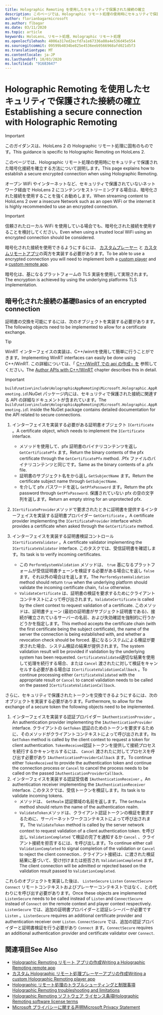 ```yaml
---
title: Holographic Remoting を使用したセキュリティで保護された接続の確立
description: このページでは、Holographic リモート処理の使用時にセキュリティで保護された暗号化接続を確立する方法について説明します。
author: florianbagarmicrosoft
ms.author: flbagar
ms.date: 03/11/2020
ms.topic: article
keywords: HoloLens、リモート処理、Holographic リモート処理
ms.openlocfilehash: 4006a317ed2ecfd7a1e67336a80a4e536d45e554
ms.sourcegitcommit: 09599b4034be825e4536eeb9566968afd021d5f3
ms.translationtype: MT
ms.contentlocale: ja-JP
ms.lasthandoff: 10/03/2020
ms.locfileid: "91683647"
---
```

# <a name="establishing-a-secure-connection-with-holographic-remoting"></a><span data-ttu-id="38f9a-104">Holographic Remoting を使用したセキュリティで保護された接続の確立</span><span class="sxs-lookup"><span data-stu-id="38f9a-104">Establishing a secure connection with Holographic Remoting</span></span>

>[!IMPORTANT]
><span data-ttu-id="38f9a-105">このガイダンスは、HoloLens 2 の Holographic リモート処理に固有のものです。</span><span class="sxs-lookup"><span data-stu-id="38f9a-105">This guidance is specific to Holographic Remoting on HoloLens 2.</span></span>

<span data-ttu-id="38f9a-106">このページでは、Holographic リモート処理の使用時にセキュリティで保護された暗号化接続を確立する方法について説明します。</span><span class="sxs-lookup"><span data-stu-id="38f9a-106">This page explains how to establish a secure encrypted connection when using Holographic Remoting.</span></span>

<span data-ttu-id="38f9a-107">オープン WiFi やインターネットなど、セキュリティで保護されていないネットワーク経由で HoloLens 2 にコンテンツをストリーミングする場合は、暗号化された接続を使用することを強くお勧めします。</span><span class="sxs-lookup"><span data-stu-id="38f9a-107">When streaming content to HoloLens 2 over a insecure Network such as an open WiFi or the internet it is highly recommended to use an encrypted connection.</span></span>

>[!IMPORTANT]
><span data-ttu-id="38f9a-108">信頼されたローカル WiFi を使用している場合でも、暗号化された接続を使用することを検討してください。</span><span class="sxs-lookup"><span data-stu-id="38f9a-108">Even when using a trusted local WiFi using an encrypted connection should be considered.</span></span>

<span data-ttu-id="38f9a-109">暗号化された接続を使用できるようにするには、 [カスタムプレーヤー](holographic-remoting-create-player.md) と [カスタムリモートアプリ](holographic-remoting-create-host.md)の両方を実装する必要があります。</span><span class="sxs-lookup"><span data-stu-id="38f9a-109">To be able to use a encrypted connection you will need to implement both a [custom player](holographic-remoting-create-player.md) and a [custom remote app](holographic-remoting-create-host.md).</span></span>

<span data-ttu-id="38f9a-110">暗号化は、基になるプラットフォームの TLS 実装を使用して実現されます。</span><span class="sxs-lookup"><span data-stu-id="38f9a-110">The encryption is achieved by using the underlying platforms TLS implementation.</span></span>

## <a name="basics-of-an-encrypted-connection"></a><span data-ttu-id="38f9a-111">暗号化された接続の基礎</span><span class="sxs-lookup"><span data-stu-id="38f9a-111">Basics of an encrypted connection</span></span>

<span data-ttu-id="38f9a-112">証明書の交換を可能にするには、次のオブジェクトを実装する必要があります。</span><span class="sxs-lookup"><span data-stu-id="38f9a-112">The following objects need to be implemented to allow for a certificate exchange.</span></span>

>[!TIP]
><span data-ttu-id="38f9a-113">WinRT インターフェイスの実装は、C++/winrtを使用して簡単に行うことができます。</span><span class="sxs-lookup"><span data-stu-id="38f9a-113">Implementing WinRT interfaces can easily be done using C++/WinRT.</span></span> <span data-ttu-id="38f9a-114">この詳細については、「 [C++/WinRT での api の作成」を](https://docs.microsoft.com//windows/uwp/cpp-and-winrt-apis/author-apis) 参照してください。</span><span class="sxs-lookup"><span data-stu-id="38f9a-114">The [Author APIs with C++/WinRT](https://docs.microsoft.com//windows/uwp/cpp-and-winrt-apis/author-apis) chapter describes this in detail.</span></span>

>[!IMPORTANT]
><span data-ttu-id="38f9a-115">```build\native\include\HolographicAppRemoting\Microsoft.Holographic.AppRemoting.idl```NuGet パッケージ内には、セキュリティで保護された接続に関連する API の詳細なドキュメントが含まれています。</span><span class="sxs-lookup"><span data-stu-id="38f9a-115">The ```build\native\include\HolographicAppRemoting\Microsoft.Holographic.AppRemoting.idl``` inside the NuGet package contains detailed documentation for the API related to secure connections.</span></span>

1) <span data-ttu-id="38f9a-116">インターフェイスを実装する必要がある証明書オブジェクト ```ICertificate``` 。</span><span class="sxs-lookup"><span data-stu-id="38f9a-116">A certificate object, which needs to implement the ```ICertificate``` interface.</span></span>

    * <span data-ttu-id="38f9a-117">メソッドを使用して、pfx 証明書のバイナリコンテンツを返し ```GetCertificatePfx``` ます。</span><span class="sxs-lookup"><span data-stu-id="38f9a-117">Return the binary contents of the pfx certificate through the ```GetCertificatePfx``` method.</span></span> <span data-ttu-id="38f9a-118">.Pfx ファイルのバイナリコンテンツと同じです。</span><span class="sxs-lookup"><span data-stu-id="38f9a-118">Same as the binary contents of a .pfx file.</span></span>
    * <span data-ttu-id="38f9a-119">証明書のサブジェクト名をから返し ```GetSubjectName``` ます。</span><span class="sxs-lookup"><span data-stu-id="38f9a-119">Return the certificate subject name through ```GetSubjectName```.</span></span>
    * <span data-ttu-id="38f9a-120">を介して pfx パスワードを返し ```GetPfxPassword``` ます。</span><span class="sxs-lookup"><span data-stu-id="38f9a-120">Return the pfx password through ```GetPfxPassword```.</span></span> <span data-ttu-id="38f9a-121">保護されていない pfx の空の文字列を返します。</span><span class="sxs-lookup"><span data-stu-id="38f9a-121">Return an empty string for an unprotected pfx.</span></span>

2) <span data-ttu-id="38f9a-122">```ICertificateProvider```メソッドで要求されたときに証明書を提供するインターフェイスを実装する証明書プロバイダー ```GetCertificate``` 。</span><span class="sxs-lookup"><span data-stu-id="38f9a-122">A certificate provider implementing the ```ICertificateProvider``` interface which provides a certificate when asked through the ```GetCertificate``` method.</span></span>

3) <span data-ttu-id="38f9a-123">インターフェイスを実装する証明書検証コントロール ```ICertificateValidator``` 。</span><span class="sxs-lookup"><span data-stu-id="38f9a-123">A certificate validator implementing the ```ICertificateValidator``` interface.</span></span> <span data-ttu-id="38f9a-124">このタスクでは、受信証明書を確認します。</span><span class="sxs-lookup"><span data-stu-id="38f9a-124">Its task is to verify incoming certificates.</span></span>
    * <span data-ttu-id="38f9a-125">この ```PerformSystemValidation``` メソッドは、 ```true``` 基になるプラットフォームが受信証明書チェーンを検証する必要がある場合にを返し ```false``` ます。それ以外の場合はを返します。</span><span class="sxs-lookup"><span data-stu-id="38f9a-125">The ```PerformSystemValidation``` method should return ```true``` when the underlying platform should validate the incoming certificate chain, ```false``` otherwise.</span></span>
    * <span data-ttu-id="38f9a-126">```ValidateCertificate``` は、証明書の検証を要求するためにクライアントコンテキストによって呼び出されます。</span><span class="sxs-lookup"><span data-stu-id="38f9a-126">```ValidateCertificate``` is called by the client context to request validation of a certificate.</span></span> <span data-ttu-id="38f9a-127">このメソッドは、証明書チェーン (最初の証明書がサブジェクト証明書である)、接続が確立されているサーバーの名前、および失効確認を強制的に行うかどうかを指定します。</span><span class="sxs-lookup"><span data-stu-id="38f9a-127">This method accepts the certificate chain (with the first certificate being the subject certificate), the name of the server the connection is being established with, and whether a revocation check should be forced.</span></span> <span data-ttu-id="38f9a-128">基になるシステムによる検証が要求された場合、システム検証の結果が提供されます。</span><span class="sxs-lookup"><span data-stu-id="38f9a-128">The system validation result will be provided if validation by the underlying system has been requested.</span></span> <span data-ttu-id="38f9a-129">```CertificateValidated```適切な結果を使用して処理を続行する場合、または ```Cancel``` 渡されたに対して検証をキャンセルする必要がある場合は ```ICertificateValidationCallback``` 。</span><span class="sxs-lookup"><span data-stu-id="38f9a-129">To continue processing either ```CertificateValidated``` with the appropriate result or ```Cancel``` to cancel validation needs to be called on the passed ```ICertificateValidationCallback```.</span></span>

<span data-ttu-id="38f9a-130">さらに、セキュリティで保護されたトークンを交換できるようにするには、次のオブジェクトを実装する必要があります。</span><span class="sxs-lookup"><span data-stu-id="38f9a-130">Furthermore, to allow for the exchange of a secure token the following objects need to be implemented.</span></span>

1) <span data-ttu-id="38f9a-131">インターフェイスを実装する認証プロバイダー ```IAuthenticationProvider``` 。</span><span class="sxs-lookup"><span data-stu-id="38f9a-131">An authentication provider implementing the ```IAuthenticationProvider``` interface.</span></span> <span data-ttu-id="38f9a-132">クライアントの ```GetToken``` 認証のためのトークンを要求するために、そのメソッドがクライアントコンテキストによって呼び出されます。</span><span class="sxs-lookup"><span data-stu-id="38f9a-132">Its ```GetToken``` method is called by the client context to request a token for client authentication.</span></span> <span data-ttu-id="38f9a-133">```TokenReceived```認証トークンを提供して接続プロセスを続行するかキャンセルするには、 ```Cancel``` 渡されたに対してプロセスを呼び出す必要があり ```IAuthenticationProviderCallback``` ます。</span><span class="sxs-lookup"><span data-stu-id="38f9a-133">To continue either ```TokenReceived``` to provide the authentication token and continue the connection process or ```Cancel``` to cancel the process needs to be called on the passed ```IAuthenticationProviderCallback```.</span></span>
2) <span data-ttu-id="38f9a-134">インターフェイスを実装する認証受信者 ```IAuthenticationReceiver``` 。</span><span class="sxs-lookup"><span data-stu-id="38f9a-134">An authentication receiver implementing the ```IAuthenticationReceiver``` interface.</span></span> <span data-ttu-id="38f9a-135">このタスクでは、受信トークンを検証します。</span><span class="sxs-lookup"><span data-stu-id="38f9a-135">Its task is to validate incoming tokens.</span></span>
    * <span data-ttu-id="38f9a-136">メソッドは、 ```GetRealm``` 認証領域の名前を返します。</span><span class="sxs-lookup"><span data-stu-id="38f9a-136">The ```GetRealm``` method should return the name of the authentication realm.</span></span>
    * <span data-ttu-id="38f9a-137">```ValidateToken```メソッドは、クライアント認証トークンの検証を要求するために、サーバーネットワークコンテキストによって呼び出されます。</span><span class="sxs-lookup"><span data-stu-id="38f9a-137">The ```ValidateToken``` method is called by the server network context to request validation of a client authentication token.</span></span> <span data-ttu-id="38f9a-138">を呼び出し ```ValidationCompleted``` て検証の完了を通知するか ```Cancel``` 、クライアント接続を拒否するには、を呼び出します。</span><span class="sxs-lookup"><span data-stu-id="38f9a-138">To continue either call ```ValidationCompleted``` to signal completion of the validation or ```Cancel``` to reject the client connection..</span></span> <span data-ttu-id="38f9a-139">クライアント接続は、に渡された検証結果に基づいて、受け付けまたは拒否され ```ValidationCompleted``` ます。</span><span class="sxs-lookup"><span data-stu-id="38f9a-139">The client connection will be admitted or rejected based on the validation result passed to ```ValidationCompleted```.</span></span> 

<span data-ttu-id="38f9a-140">これらのオブジェクトを実装した後は、 ```ListenSecure``` ```Listen``` ```ConnectSecure``` ```Connect``` リモートコンテキストおよびプレーヤーコンテキストではなく、との代わりにを呼び出す必要があります。</span><span class="sxs-lookup"><span data-stu-id="38f9a-140">Once these objects are implemented ```ListenSecure``` needs to be called instead of ```Listen``` and ```ConnectSecure``` instead of ```Connect``` on the remote context and player context respectively.</span></span> <span data-ttu-id="38f9a-141">```ListenSecure``` では、追加の証明書プロバイダーと認証レシーバーが必要です ```Listen``` 。</span><span class="sxs-lookup"><span data-stu-id="38f9a-141">```ListenSecure``` requires an additional certificate provider and authentication receiver over ```Listen```.</span></span> <span data-ttu-id="38f9a-142">```ConnectSecure``` では、追加の認証プロバイダーと証明書検証を行う必要があり ```Connect``` ます。</span><span class="sxs-lookup"><span data-stu-id="38f9a-142">```ConnectSecure``` requires an additional authentication provider and certificate validator over ```Connect```.</span></span>

## <a name="see-also"></a><span data-ttu-id="38f9a-143">関連項目</span><span class="sxs-lookup"><span data-stu-id="38f9a-143">See Also</span></span>
* [<span data-ttu-id="38f9a-144">Holographic Remoting リモート アプリの作成</span><span class="sxs-lookup"><span data-stu-id="38f9a-144">Writing a Holographic Remoting remote app</span></span>](holographic-remoting-create-host.md)
* [<span data-ttu-id="38f9a-145">カスタム Holographic リモート処理プレーヤーアプリの作成</span><span class="sxs-lookup"><span data-stu-id="38f9a-145">Writing a custom Holographic Remoting player app</span></span>](holographic-remoting-create-player.md)
* [<span data-ttu-id="38f9a-146">Holographic リモート処理のトラブルシューティングと制限事項</span><span class="sxs-lookup"><span data-stu-id="38f9a-146">Holographic Remoting troubleshooting and limitations</span></span>](holographic-remoting-troubleshooting.md)
* [<span data-ttu-id="38f9a-147">Holographic Remoting ソフトウェア ライセンス条項</span><span class="sxs-lookup"><span data-stu-id="38f9a-147">Holographic Remoting software license terms</span></span>](https://docs.microsoft.com//legal/mixed-reality/microsoft-holographic-remoting-software-license-terms)
* [<span data-ttu-id="38f9a-148">Microsoft プライバシーに関する声明</span><span class="sxs-lookup"><span data-stu-id="38f9a-148">Microsoft Privacy Statement</span></span>](https://go.microsoft.com/fwlink/?LinkId=521839)

